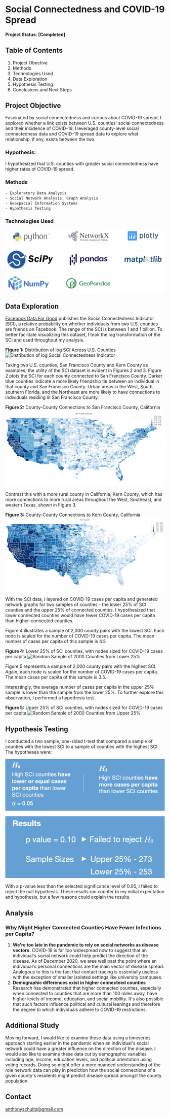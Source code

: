 # Social Connectedness and COVID-19 Spread

#### **Project Status: [Completed]**

## Table of Contents 
1) Project Obective
2) Methods
3) Technologies Used
4) Data Exploration
5) Hypothesis Testing
6) Conclusions and Next Steps

## Project Objective
Fascinated by social connectedness and curious about COVID-19 spread, I explored whether a link exists between U.S. counties' social connectedness and their incidence of COVID-19. I leveraged county-level social connectedness data and COVID-19 spread data to explore what relationship, if any, exists between the two.

### Hypothesis: 
I hypothesized that U.S. counties with greater social connectedness have higher rates of COVID-19 spread. 

### Methods
    - Exploratory Data Analysis
    - Social Network Analysis, Graph Analysis
    - Geospacial Information Systems
    - Hypothesis Testing

### Technologies Used 
![](images/6_technologies_used.001.jpeg "Distribution of log Social Connectedness Indicator")

## Data Exploration
[Facebook Data For Good](https://dataforgood.fb.com/tools/social-connectedness-index/) publishes the Social Connectedness Indicator (SCI), a relative probability on whether individuals from two U.S. counties are friends on Facebook. The range of the SCI is between 1 and 1 billion. To better facilitate visualizing this dataset, I took the log transformation of the SCI and used throughout my analysis.

**Figure 1:** Distribution of log SCI Across U.S. Counties
![](images/0_log_SCI_distribution.png "Distribution of log Social Connectedness Indicator")

Taking two U.S. counties, San Francisco County and Kern County as examples, the utility of the SCI dataset is evident in Figures 2 and 3. Figure 2 plots the SCI for each county connected to San Francisco County. Darker blue counties indicate a more likely friendship tie between an individual in that county and San Francisco County. Urban areas in the West, South, southern Florida, and the Northeast are more likely to have connections to individuals residing in San Francisco County.

**Figure 2:** County-County Connections to San Francisco County, California
![](images/1_SF_county_SCI_map.png "Counties Connected to San Francisco County, CA")

Contrast this with a more rural county in California, Kern County, which has more connections to more rural areas throughout the West, Southeast, and western Texas, shown in Figure 3.

**Figure 3:** County-County Connections to Kern County, California
![](images/2_Kern_county_SCI_map.png "Counties Connected to Kern County, CA")

With the SCI data, I layered on COVID-19 cases per capita and generated network graphs for two samples of counties - the lower 25% of SCI counties and the upper 25% of connected counties. I hypothesized that lower connected counties would have fewer COVID-19 cases per capita than higher-connected counties.

Figure 4 illustrates a sample of 2,000 county pairs with the lowest SCI. Each node is scaled for the number of COVID-19 cases per capita. The mean number of cases per capita of this sample is 4.5

**Figure 4:** Lower 25% of SCI counties, with nodes sized for COVID-19 cases per capita
![](images/3_network_map_lower_25.png "Random Sample of 2000 Counties from Lower 25%")

Figure 5 represents a sample of 2,000 county pairs with the highest SCI. Again, each node is scaled for the number of COVID-19 cases per capita. The mean cases per capita of this sample is 3.5.


Interestingly, the average number of cases per capita in the upper 25% sample is lower than the sample from the lower 25%. To further explore this observation, I performed a hypothesis test. 

**Figure 5:** Upper 25% of SCI counties, with nodes sized for COVID-19 cases per capita
![](images/5_network_map_upper_25.png "Random Sample of 2000 Counties from Upper 25%")

## Hypothesis Testing
I conducted a two sample, one-sided t-test that compared a sample of counties with the lowest SCI to a sample of counties with the highest SCI. The hypotheses were:

![](images/7_hypothesis_testing.png "Random Sample of 2000 Counties from Upper 25%")

![](images/8_results.png "Random Sample of 2000 Counties from Upper 25%")

With a p-value less than the selected significance level of 0.05, I failed to reject the null hypothesis. These results ran counter to my initial expectation and hypothesis, but a few reasons could explain the results.


## Analysis
### Why Might Higher Connected Counties Have Fewer Infections per Capita?
1) **We're too late in the pandemic to rely on social networks as disease vectors.** COVID-19 is far too widespread now to suggest that an individual's social network could help predict the direction of the disease. As of December 2020, we aree well past the point where an individual's personal connections are the main vector of disease spread. Analogous to this is the fact that contact tracing is essentially useless with the exception of smaller isolated settings like university campuses.
2) **Demographic differences exist in higher connecteed counties** Research has demonstrated that higher connected counties, especially when connected to counties that are more than 100 miles away, have higher levels of income, education, and social mobility. It's also possible that such factors influence political and cultural leanings and therefore the degree to which individuals adhere to COVID-19 restrictions. 

## Additional Study
Moving forward, I would like to examine these data using a timeseries approach starting earlier in the pandemic when an individual's social network could have a greater influence on the direction of the disease. I would also like to examine these data cut by demographic variables including age, income, education levels, and political orientation using voting records. Doing so might offer a more nuanced understanding of the role network data can play in prediction how the social connections of a given county's residents might predict disease spread amongst the county population.

## Contact
anthonyschultz@gmail.com